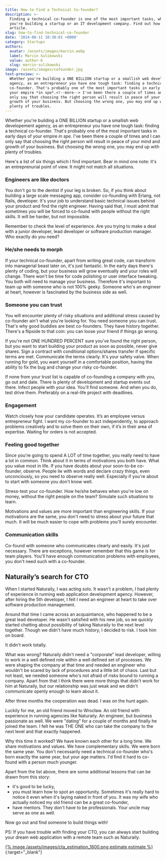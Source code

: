 ```yaml
---
title: How to Find a Technical Co-founder?
description: >-
  Finding a technical co-founder is one of the most important tasks, whether
  you're building a startup or an IT development company. Find out how in this
  article.
slug: how-to-find-technical-co-founder
date: '2014-08-11 10:38:01 +0000'
category: Startups
authors:
  avatar: /assets/images/marcin.webp
  label: Marcin Sulikowski
  value: author-6
  slug: marcin-sulikowski
image: /assets/images/cofounder.jpg
text-preview: >-
  Whether you're building a ONE BILLION startup or a smallish web developement
  agency, as an entrepreneur you have one tough task: finding a technical
  co-founder. That's probably one of the most important tasks in early days of
  your empire *in spe*.<!--more--> I've been there a couple of times and I can
  only say that choosing the right person will result in peace of your mind and
  growth of your business. But choosing the wrong one, you may end up with
  plenty of troubles.
---
```

Whether you're building a ONE BILLION startup or a smallish web developement agency, as an entrepreneur you have one tough task: finding a technical co-founder. That's probably one of the most important tasks in early days of your empire _in spe_.<!--more--> I've been there a couple of times and I can only say that choosing the right person will result in peace of your mind and growth of your business. But choosing the wrong one, you may end up with plenty of troubles.

Here's a list of six things which I find important. Bear in mind one note: it's an entreprenurial point of view. It might not match all situations.

### Engineers are like doctors

You don't go to the dentist if your leg is broken. So, if you think about building a large scale messaging app, consider co-founding with Erlang, not Rails, developer. It's your job to understand basic technical issues behind your product and find the right engineer. Having said that, I must admit that sometimes you will be forced to co-found with people without the right skills. It will be harder, but not impossible.

Remember to check the level of experience. Are you trying to make a deal with a junior developer, lead developer or software production manager. Who exactly do you need?

### He/she needs to morph

If your technical co-founder, apart from writing great code, can transform into managerial beast later on, it's just fantastic. In the early days there's plenty of coding, but your business will grow eventually and your roles will change. There won't be time for code polishing or user interface tweaking. You both will need to manage your business.
Therefore it's important to team up with someone who is not 100% geeky. Someone who's an engineer at heart, however is fascinated by the business side as well.

### Someone you can trust

You will encounter plenty of risky situations and additional stress caused by co-founder ain't what you're looking for. You need someone you can trust. That's why good buddies are best co-founders. They have history together. There's a flipside to that coin: you can loose your friend if things go wrong.

If you're not ONE HUNDRED PERCENT sure you've found the right person, but you want to start building your product as soon as possible, never give shares. Sign a contract with conditional options/shares transfer if specific terms are met. Communicate the terms clearly. It's your safety valve. When running for gold, you want yourself in a comfortable position, having the ability to fix the bug and change your risky co-founder.

If none from your trust list is capable of co-founding a company with you, go out and date. There is plenty of development and startup events out there. Infect people with your idea. You'll find someone. And when you do, test drive them. Preferably on a real-life project with deadlines.

### Engagement

Watch closely how your candidate operates. It’s an employee versus entrepreneur fight. I want my co-founder to act independently, to approach problems creatively and to solve them on their own, if it’s in their area of expertise. Waiting for orders is not accepted.

### Feeling good together

Since you're going to spend A LOT of time together, you really need to have a lot in common. Think about it in terms of motivations you both have. What you value most in life. If you have doubts about your soon-to-be co-founder, observe. People lie with words and declare crazy things, even unconciously, so you need to observe really well. Especially if you're about to start with someone you don't know well.

Stress-test your co-founder. How he/she behaves when you're low on money, without the right people on the team? Simulate such situations to learn.

Motivations and values are more important than engineering skills. If your motivations are the same, you don't need to stress about your future that much. It will be much easier to cope with problems you'll surely encounter.

### Communication skills

Co-found with someone who communicates clearly and easily. It's just necessary. There are exceptions, however remember that this game is for team players. You'll have enough communication problems with employees, you don't need such with a co-founder.

## Naturaily’s search for CTO

When I started Naturaily, I was acting solo. It wasn't a problem, I had plenty of experience in running web application development agency. However, after hiring the 5th developer, I felt I need an engineer at heart to take over software production management.

Around that time I came across an acquaintance, who happened to be a great lead developer. He wasn't satisfied with his new job, so we quickly started chatting about possibility of taking Naturaily to the next level together. Though we didn't have much history, I decided to risk. I took him on board.

It didn't work totally.

What was wrong? Naturaily didn't need a "corporate" lead developer, willing to work in a well defined role within a well defined set of processes. We were shaping the company at that time and needed an engineer who wouldn't be scared by lack of procedures and a little bit of chaos. Last but not least, we needed someone who's not afraid of risks bound to running a company. Apart from that I think there were more things that didn't work for him at Naturaily, but our relationship was just weak and we didn't communicate openly enough to learn about it.

After three months the cooperation was dead. I was on the hunt again.

Luckily for me, an old friend moved to Wrocław. An old friend with experience in running agencies like Naturaily. An engineer, but business passionate as well. We were "dating" for a couple of months and finally he joined the team. I felt he was THE ONE who can take the company to the next level and that exactly happened.

Why this time it worked? We have known each other for a long time. We share motivations and values. We have complementary skills. We were born the same year. You don't necessarily need a technical co-founder who's born exactly the same year, but your age matters. I'd find it hard to co-found with a person much younger.

Apart from the list above, there are some additional lessons that can be drawn from this story:

* it's good to be lucky,
* you must learn how to spot an opportunity. Sometimes it's really hard to notice it even when it's laying naked in front of you. It was my wife who actually noticed my old friend can be a great co-founder,
* have mentors. They don't have to be professionals. Your uncle may serve as one as well.

Now go out and find someone to build things with!

PS: If you have trouble with finding your CTO, you can always start building your dream web application with a remote team such as Naturaily.



[{% image /assets/images/cta_estimation_1600.png estimate estimate %}](https://naturaily.com/get-an-estimate){:target="_blank"}
